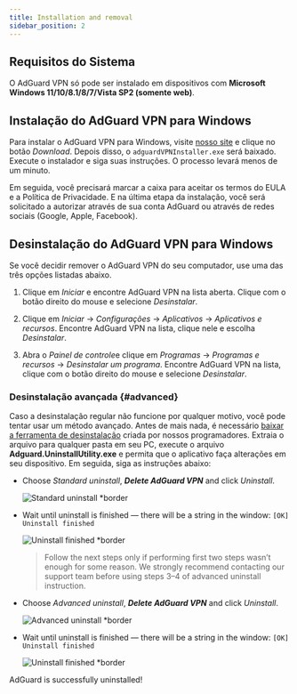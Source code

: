 ```yaml
---
title: Installation and removal
sidebar_position: 2
---
```


## Requisitos do Sistema

O AdGuard VPN só pode ser instalado em dispositivos com **Microsoft Windows 11/10/8.1/8/7/Vista SP2 (somente web)**.

## Instalação do AdGuard VPN para Windows

Para instalar o AdGuard VPN para Windows, visite [nosso site](https://adguard-vpn.com/welcome.html) e clique no botão *Download*. Depois disso, o `adguardVPNInstaller.exe` será baixado. Execute o instalador e siga suas instruções. O processo levará menos de um minuto.

Em seguida, você precisará marcar a caixa para aceitar os termos do EULA e a Política de Privacidade. E na última etapa da instalação, você será solicitado a autorizar através de sua conta AdGuard ou através de redes sociais (Google, Apple, Facebook).

## Desinstalação do AdGuard VPN para Windows

Se você decidir remover o AdGuard VPN do seu computador, use uma das três opções listadas abaixo.

1. Clique em *Iniciar* e encontre AdGuard VPN na lista aberta. Clique com o botão direito do mouse e selecione *Desinstalar*.

2. Clique em *Iniciar* → *Configurações* → *Aplicativos* → *Aplicativos e recursos*. Encontre AdGuard VPN na lista, clique nele e escolha *Desinstalar*.

3. Abra o *Painel de controle*e clique em *Programas* → *Programas e recursos* → *Desinstalar um programa*. Encontre AdGuard VPN na lista, clique com o botão direito do mouse e selecione *Desinstalar*.

### Desinstalação avançada {#advanced}

Caso a desinstalação regular não funcione por qualquer motivo, você pode tentar usar um método avançado. Antes de mais nada, é necessário [baixar a ferramenta de desinstalação](https://cdn.adtidy.org/distr/windows/Uninstall_Utility.zip) criada por nossos programadores. Extraia o arquivo para qualquer pasta em seu PC, execute o arquivo **Adguard.UninstallUtility.exe** e permita que o aplicativo faça alterações em seu dispositivo. Em seguida, siga as instruções abaixo:

- Choose *Standard uninstall*, ***Delete AdGuard VPN*** and click *Uninstall*.

    ![Standard uninstall *border](https://cdn.adguardvpn.com/content/kb/ad_blocker/windows/installation/standard-uninstall.png)

- Wait until uninstall is finished — there will be a string in the window: `[OK] Uninstall finished`

    ![Uninstall finished *border](https://cdn.adguardvpn.com/content/kb/ad_blocker/windows/installation/standard-uninstall-2.png)

    > Follow the next steps only if performing first two steps wasn’t enough for some reason. We strongly recommend contacting our support team before using steps 3–4 of advanced uninstall instruction.

- Choose *Advanced uninstall*, ***Delete AdGuard VPN*** and click *Uninstall*.

    ![Advanced uninstall *border](https://cdn.adguardvpn.com/content/kb/ad_blocker/windows/installation/advanced-uninstall.png)

- Wait until uninstall is finished — there will be a string in the window: `[OK] Uninstall finished`

    ![Uninstall finished *border](https://cdn.adguardvpn.com/content/kb/ad_blocker/windows/installation/advanced-uninstall-2.png)

AdGuard is successfully uninstalled!
